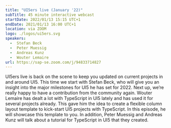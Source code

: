 ```yaml
---
title: "UI5ers live (January '22)"
subTitle: 45 minute interactive webcast
startDate: 2022/01/13 15:15 UTC+1
endDate: 2021/01/13 16:00 UTC+1
location: via ZOOM
logo: ./logos/ui5ers.svg
speakers:
  -  Stefan Beck
  -  Peter Muessig
  -  Andreas Kunz
  -  Wouter Lemaire
url: https://sap-se.zoom.com/j/94833714827
---
```

UI5ers live is back on the scene to keep you updated on current projects in and around UI5. This time we start with Stefan Beck, who will give you an insight into the major milestones for UI5 he has set for 2022.
Next up, we’re really happy to have a contribution from the community again. Wouter Lemaire has dealt a lot with TypeScript in UI5 lately and has used it for several projects already. This gave him the idea to create a flexible column layout template to kick-start UI5 projects with TypeScript. In this episode, he will showcase this template to you. 
In addition, Peter Muessig and Andreas Kunz will talk about a tutorial for TypeScript in UI5 that they created.
